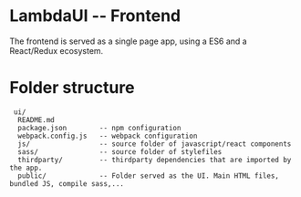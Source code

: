 LambdaUI -- Frontend
====================

The frontend is served as a single page app, using a ES6 and a React/Redux ecosystem.

# Folder structure

```
 ui/
  README.md
  package.json        -- npm configuration
  webpack.config.js   -- webpack configuration
  js/                 -- source folder of javascript/react components
  sass/               -- source folder of stylefiles
  thirdparty/         -- thirdparty dependencies that are imported by the app.
  public/             -- Folder served as the UI. Main HTML files, bundled JS, compile sass,...
    
```
